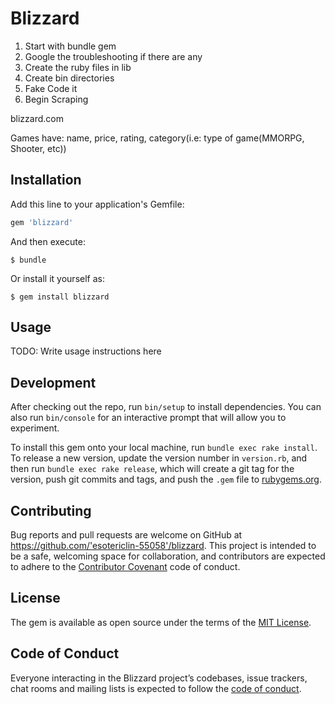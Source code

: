# Blizzard

1. Start with bundle gem
2. Google the troubleshooting if there are any
3. Create the ruby files in lib
4. Create bin directories
5. Fake Code it
6. Begin Scraping

blizzard.com

Games have: name, price, rating, category(i.e: type of game(MMORPG, Shooter, etc))



## Installation

Add this line to your application's Gemfile:

```ruby
gem 'blizzard'
```

And then execute:

    $ bundle

Or install it yourself as:

    $ gem install blizzard

## Usage

TODO: Write usage instructions here

## Development

After checking out the repo, run `bin/setup` to install dependencies. You can also run `bin/console` for an interactive prompt that will allow you to experiment.

To install this gem onto your local machine, run `bundle exec rake install`. To release a new version, update the version number in `version.rb`, and then run `bundle exec rake release`, which will create a git tag for the version, push git commits and tags, and push the `.gem` file to [rubygems.org](https://rubygems.org).

## Contributing

Bug reports and pull requests are welcome on GitHub at https://github.com/'esotericlin-55058'/blizzard. This project is intended to be a safe, welcoming space for collaboration, and contributors are expected to adhere to the [Contributor Covenant](http://contributor-covenant.org) code of conduct.

## License

The gem is available as open source under the terms of the [MIT License](https://opensource.org/licenses/MIT).

## Code of Conduct

Everyone interacting in the Blizzard project’s codebases, issue trackers, chat rooms and mailing lists is expected to follow the [code of conduct](https://github.com/'esotericlin-55058'/blizzard/blob/master/CODE_OF_CONDUCT.md).

